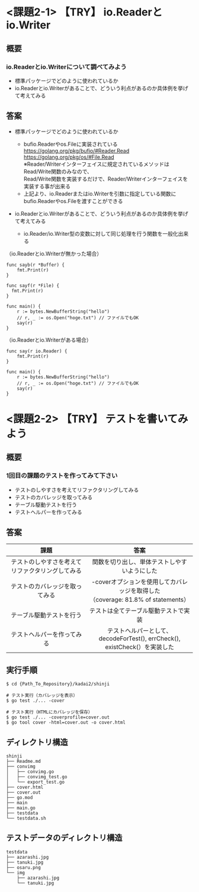 # <課題2-1> 【TRY】 io.Readerとio.Writer
## 概要
### io.Readerとio.Writerについて調べてみよう

- 標準パッケージでどのように使われているか
- io.Readerとio.Writerがあることで、どういう利点があるのか具体例を挙げて考えてみる

## 答案

- 標準パッケージでどのように使われているか
  - bufio.Readerやos.Fileに実装されている  
  https://golang.org/pkg/bufio/#Reader.Read  
  https://golang.org/pkg/os/#File.Read  
  ※Reader/Writerインターフェイスに規定されているメソッドはRead/Write関数のみなので、<br>
  Read/Write関数を実装するだけで、Reader/Writerインターフェイスを実装する事が出来る
  - 上記より、io.Readerまたはio.Writerを引数に指定している関数にbufio.Readerやos.Fileを渡すことができる

- io.Readerとio.Writerがあることで、どういう利点があるのか具体例を挙げて考えてみる
  - io.Reader/io.Writer型の変数に対して同じ処理を行う関数を一般化出来る
  
（io.Readerとio.Writerが無かった場合）
```golang
func sayb(r *Buffer) {
	fmt.Print(r)
}

func sayf(r *File) {
  fmt.Print(r)
}

func main() {
	r := bytes.NewBufferString("hello")
	// r, _ := os.Open("hoge.txt") // ファイルでもOK
	say(r)
}
```
（io.Readerとio.Writerがある場合）
```golang
func say(r io.Reader) {
	fmt.Print(r)
}

func main() {
	r := bytes.NewBufferString("hello")
	// r, _ := os.Open("hoge.txt") // ファイルでもOK
	say(r)
}
```

# <課題2-2> 【TRY】 テストを書いてみよう
## 概要
### 1回目の課題のテストを作ってみて下さい

- テストのしやすさを考えてリファクタリングしてみる
- テストのカバレッジを取ってみる
- テーブル駆動テストを行う
- テストヘルパーを作ってみる

## 答案

|課題|答案|
|:---:|:---:|
|テストのしやすさを考えてリファクタリングしてみる|関数を切り出し、単体テストしやすいようにした|
|テストのカバレッジを取ってみる|-coverオプションを使用してカバレッジを取得した <br> （coverage: 81.8% of statements）|
|テーブル駆動テストを行う|テストは全てテーブル駆動テストで実装|
|テストヘルパーを作ってみる|テストヘルパーとして、 <br> decodeForTest(), errCheck(), existCheck(）を実装した|

## 実行手順
```shell
$ cd {Path_To_Repository}/kadai2/shinji

# テスト実行（カバレッジを表示）
$ go test ./... -cover 

# テスト実行（HTMLにカバレッジを保存）
$ go test ./... -coverprofile=cover.out 
$ go tool cover -html=cover.out -o cover.html
```

## ディレクトリ構造
```
shinji
├── Readme.md
├── convimg
│   ├── convimg.go
│   ├── convimg_test.go
│   └── export_test.go
├── cover.html
├── cover.out
├── go.mod
├── main
├── main.go
├── testdata
└── testdata.sh

```

## テストデータのディレクトリ構造
```
testdata
├── azarashi.jpg
├── tanuki.jpg
├── osaru.png
└── img
    ├── azarashi.jpg
    └── tanuki.jpg
```
